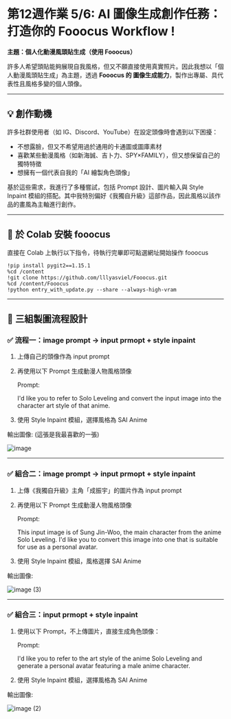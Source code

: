 # 第12週作業 5/6: AI 圖像生成創作任務：打造你的 Fooocus Workflow !
**主題：個人化動漫風頭貼生成（使用 Fooocus）**

許多人希望頭貼能夠展現自我風格，但又不願直接使用真實照片。因此我想以「個人動漫風頭貼生成」為主題，透過 **Fooocus 的 圖像生成能力**，製作出專屬、具代表性且風格多變的個人頭像。

---
## 💡 創作動機

許多社群使用者（如 IG、Discord、YouTube）在設定頭像時會遇到以下困擾：
- 不想露臉，但又不希望用過於通用的卡通圖或圖庫素材
- 喜歡某些動漫風格（如新海誠、吉卜力、SPY×FAMILY），但又想保留自己的獨特特徵
- 想擁有一個代表自我的「AI 繪製角色頭像」

基於這些需求，我進行了多種嘗試，包括 Prompt 設計、圖片輸入與 Style Inpaint 模組的搭配。其中我特別偏好《我獨自升級》這部作品，因此風格以該作品的畫風為主軸進行創作。

---
## 🔧 於 Colab 安裝 fooocus

直接在 Colab 上執行以下指令，待執行完畢即可點選網址開始操作 fooocus
```
!pip install pygit2==1.15.1
%cd /content
!git clone https://github.com/lllyasviel/Fooocus.git
%cd /content/Fooocus
!python entry_with_update.py --share --always-high-vram
```

---

## 🧩 三組製圖流程設計

### ✅ 流程一：image prompt → input prmopt + style inpaint

1. 上傳自己的頭像作為 input prompt
2. 再使用以下 Prompt 生成動漫人物風格頭像

   Prompt:

   I'd like you to refer to Solo Leveling and convert the input image into the character art style of that anime.
   
3. 使用 Style Inpaint 模組，選擇風格為 SAI Anime

輸出圖像: (這張是我最喜歡的一張)

![image](https://github.com/user-attachments/assets/fe19c679-3c06-4215-b927-ad7fd08a75b8)

---

### ✅ 組合二：image prompt → input prmopt + style inpaint

1. 上傳《我獨自升級》主角「成振宇」的圖片作為 input prompt
2. 再使用以下 Prompt 生成動漫人物風格頭像

   Prompt:

   This input image is of Sung Jin-Woo, the main character from the anime Solo Leveling. I'd like you to convert this image into one that is suitable for use as a personal avatar.
   
3. 使用 Style Inpaint 模組，風格選擇 SAI Anime

輸出圖像: 

![image (3)](https://github.com/user-attachments/assets/d2c028c8-a22c-43b1-8653-ba2b2d8afef1)

---

### ✅ 組合三：input prmopt + style inpaint

1. 使用以下 Prompt，不上傳圖片，直接生成角色頭像：

   Prompt:

   I'd like you to refer to the art style of the anime Solo Leveling and generate a personal avatar featuring a male anime character.
   
2. 使用 Style Inpaint 模組，選擇風格為 SAI Anime

輸出圖像: 

![image (2)](https://github.com/user-attachments/assets/7296a164-1f2b-4b97-b62d-9dd431fa926a)
